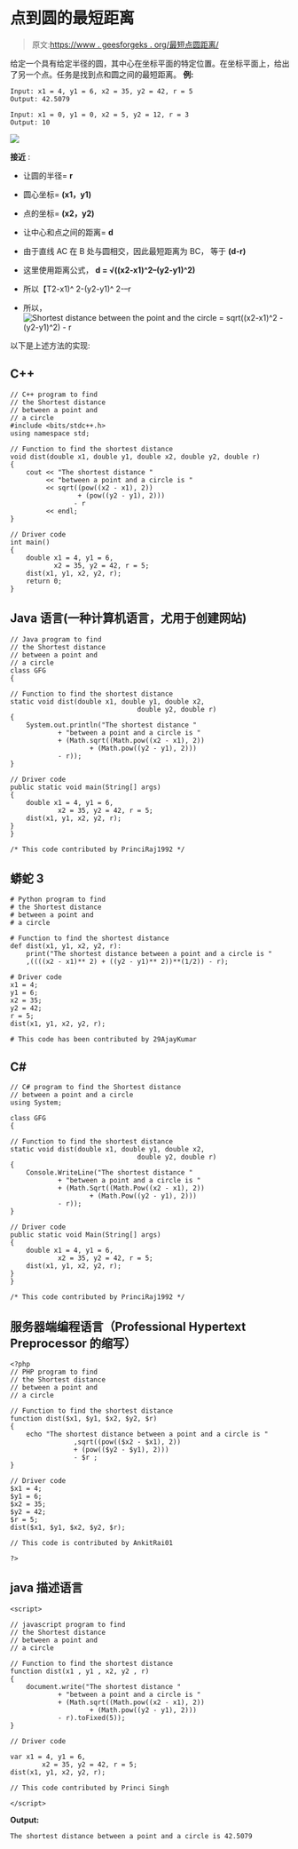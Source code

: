 # 点到圆的最短距离

> 原文:[https://www . geesforgeks . org/最短点圆距离/](https://www.geeksforgeeks.org/shortest-distance-between-a-point-and-a-circle/)

给定一个具有给定半径的圆，其中心在坐标平面的特定位置。在坐标平面上，给出了另一个点。任务是找到点和圆之间的最短距离。
**例:**

```
Input: x1 = 4, y1 = 6, x2 = 35, y2 = 42, r = 5 
Output: 42.5079

Input: x1 = 0, y1 = 0, x2 = 5, y2 = 12, r = 3
Output: 10
```

![](img/0adf43d4ea6eeb425e8feb76ac773368.png)

**接近** :

*   让圆的半径= **r**

*   圆心坐标= **(x1，y1)**

*   点的坐标= **(x2，y2)**

*   让中心和点之间的距离= **d**

*   由于直线 AC 在 B 处与圆相交，因此最短距离为 BC，
    等于 **(d-r)**

*   这里使用距离公式，
    **d = √((x2-x1)^2–(y2-y1)^2)**

*   所以【T2-x1)^ 2-(y2-y1)^ 2-–r

*   所以，
    ![Shortest distance between the point and the circle = sqrt((x2-x1)^2 - (y2-y1)^2) - r   ](img/89dfed33b8d1ac4aa83eaf75fa8c1870.png "Rendered by QuickLaTeX.com")

以下是上述方法的实现:

## C++

```
// C++ program to find
// the Shortest distance
// between a point and
// a circle
#include <bits/stdc++.h>
using namespace std;

// Function to find the shortest distance
void dist(double x1, double y1, double x2, double y2, double r)
{
    cout << "The shortest distance "
         << "between a point and a circle is "
         << sqrt((pow((x2 - x1), 2))
                 + (pow((y2 - y1), 2)))
                - r
         << endl;
}

// Driver code
int main()
{
    double x1 = 4, y1 = 6,
           x2 = 35, y2 = 42, r = 5;
    dist(x1, y1, x2, y2, r);
    return 0;
}
```

## Java 语言(一种计算机语言，尤用于创建网站)

```
// Java program to find
// the Shortest distance
// between a point and
// a circle
class GFG
{

// Function to find the shortest distance
static void dist(double x1, double y1, double x2,
                                double y2, double r)
{
    System.out.println("The shortest distance "
            + "between a point and a circle is "
            + (Math.sqrt((Math.pow((x2 - x1), 2))
                    + (Math.pow((y2 - y1), 2)))
            - r));
}

// Driver code
public static void main(String[] args)
{
    double x1 = 4, y1 = 6,
            x2 = 35, y2 = 42, r = 5;
    dist(x1, y1, x2, y2, r);
}
}

/* This code contributed by PrinciRaj1992 */
```

## 蟒蛇 3

```
# Python program to find 
# the Shortest distance 
# between a point and 
# a circle 

# Function to find the shortest distance 
def dist(x1, y1, x2, y2, r): 
    print("The shortest distance between a point and a circle is "
    ,((((x2 - x1)** 2) + ((y2 - y1)** 2))**(1/2)) - r);

# Driver code 
x1 = 4;
y1 = 6; 
x2 = 35;
y2 = 42;
r = 5; 
dist(x1, y1, x2, y2, r); 

# This code has been contributed by 29AjayKumar
```

## C#

```
// C# program to find the Shortest distance
// between a point and a circle
using System;

class GFG
{

// Function to find the shortest distance
static void dist(double x1, double y1, double x2,
                                double y2, double r)
{
    Console.WriteLine("The shortest distance "
            + "between a point and a circle is "
            + (Math.Sqrt((Math.Pow((x2 - x1), 2))
                    + (Math.Pow((y2 - y1), 2)))
            - r));
}

// Driver code
public static void Main(String[] args)
{
    double x1 = 4, y1 = 6,
            x2 = 35, y2 = 42, r = 5;
    dist(x1, y1, x2, y2, r);
}
}

/* This code contributed by PrinciRaj1992 */
```

## 服务器端编程语言（Professional Hypertext Preprocessor 的缩写）

```
<?php
// PHP program to find 
// the Shortest distance 
// between a point and 
// a circle 

// Function to find the shortest distance 
function dist($x1, $y1, $x2, $y2, $r) 
{ 
    echo "The shortest distance between a point and a circle is "
                ,sqrt((pow(($x2 - $x1), 2)) 
                + (pow(($y2 - $y1), 2))) 
                - $r ;
} 

// Driver code 
$x1 = 4;
$y1 = 6; 
$x2 = 35;
$y2 = 42;
$r = 5; 
dist($x1, $y1, $x2, $y2, $r); 

// This code is contributed by AnkitRai01

?>
```

## java 描述语言

```
<script>

// javascript program to find
// the Shortest distance
// between a point and
// a circle

// Function to find the shortest distance
function dist(x1 , y1 , x2, y2 , r)
{
    document.write("The shortest distance "
            + "between a point and a circle is "
            + (Math.sqrt((Math.pow((x2 - x1), 2))
                    + (Math.pow((y2 - y1), 2)))
            - r).toFixed(5));
}

// Driver code

var x1 = 4, y1 = 6,
        x2 = 35, y2 = 42, r = 5;
dist(x1, y1, x2, y2, r);

// This code contributed by Princi Singh 

</script>
```

**Output:** 

```
The shortest distance between a point and a circle is 42.5079
```
